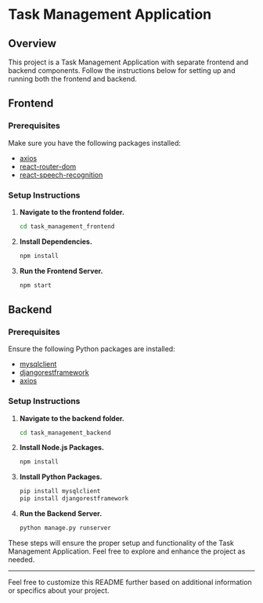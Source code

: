 # Task Management Application

## Overview

This project is a Task Management Application with separate frontend and backend components. Follow the instructions below for setting up and running both the frontend and backend.

## Frontend

### Prerequisites

Make sure you have the following packages installed:

- [axios](https://www.npmjs.com/package/axios)
- [react-router-dom](https://www.npmjs.com/package/react-router-dom)
- [react-speech-recognition](https://www.npmjs.com/package/react-speech-recognition)

### Setup Instructions

1. **Navigate to the frontend folder.**

    ```bash
    cd task_management_frontend
    ```

2. **Install Dependencies.**

    ```bash
    npm install
    ```

3. **Run the Frontend Server.**

    ```bash
    npm start
    ```

## Backend

### Prerequisites

Ensure the following Python packages are installed:

- [mysqlclient](https://pypi.org/project/mysqlclient/)
- [djangorestframework](https://www.django-rest-framework.org/)
- [axios](https://www.npmjs.com/package/axios)

### Setup Instructions

1. **Navigate to the backend folder.**

    ```bash
    cd task_management_backend
    ```

2. **Install Node.js Packages.**

    ```bash
    npm install
    ```

3. **Install Python Packages.**

    ```bash
    pip install mysqlclient
    pip install djangorestframework
    ```

4. **Run the Backend Server.**

    ```bash
    python manage.py runserver
    ```

These steps will ensure the proper setup and functionality of the Task Management Application. Feel free to explore and enhance the project as needed.

---

Feel free to customize this README further based on additional information or specifics about your project.
